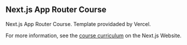 ## Next.js App Router Course 

Next.js App Router Course. Template providaded by Vercel. 

For more information, see the [course curriculum](https://nextjs.org/learn) on the Next.js Website.
